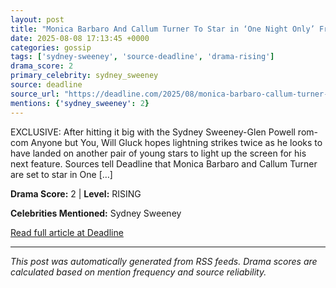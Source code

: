 ```yaml
---
layout: post
title: "Monica Barbaro And Callum Turner To Star in ‘One Night Only’ From Will Gluck; Universal Sets Release Date"""
date: 2025-08-08 17:13:45 +0000
categories: gossip
tags: ['sydney-sweeney', 'source-deadline', 'drama-rising']
drama_score: 2
primary_celebrity: sydney_sweeney
source: deadline
source_url: "https://deadline.com/2025/08/monica-barbaro-callum-turner-one-night-only-will-gluck-1236481748/"""
mentions: {'sydney_sweeney': 2}
---
```


EXCLUSIVE: After hitting it big with the Sydney Sweeney-Glen Powell rom-com Anyone but You, Will Gluck hopes lightning strikes twice as he looks to have landed on another pair of young stars to light up the screen for his next feature. Sources tell Deadline that Monica Barbaro and Callum Turner are set to star in One […]

**Drama Score:** 2 | **Level:** RISING

**Celebrities Mentioned:** Sydney Sweeney

[Read full article at Deadline](https://deadline.com/2025/08/monica-barbaro-callum-turner-one-night-only-will-gluck-1236481748/)

---
*This post was automatically generated from RSS feeds. Drama scores are calculated based on mention frequency and source reliability.*
